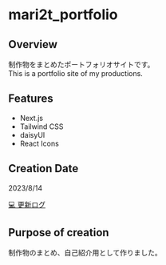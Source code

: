 # mari2t_portfolio

## Overview

制作物をまとめたポートフォリオサイトです。  
This is a portfolio site of my productions.

## Features

- Next.js
- Tailwind CSS
- daisyUI
- React Icons

## Creation Date

2023/8/14

[💻 更新ログ](./UPDATES.md)

## Purpose of creation

制作物のまとめ、自己紹介用として作りました。
